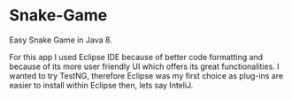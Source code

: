 # Snake-Game
Easy Snake Game in Java 8. 

For this app I used Eclipse IDE because of better code formatting and because of its more user friendly UI which offers its great functionalities. I wanted to try TestNG, therefore Eclipse was my first choice as plug-ins are easier to install within Eclipse then, lets say InteliJ.
